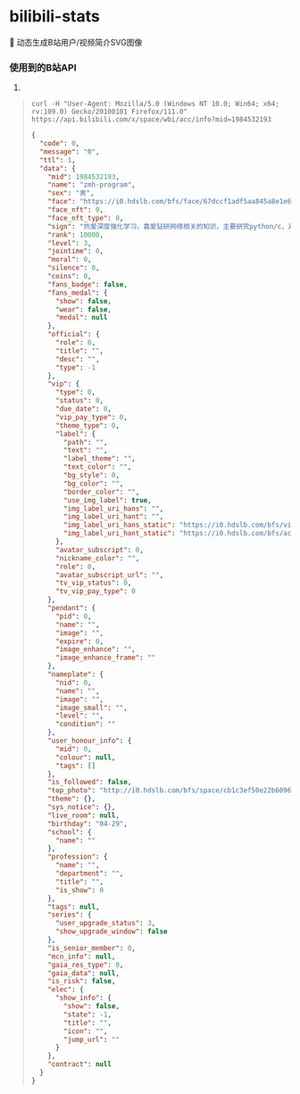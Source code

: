 # bilibili-stats
🍇 动态生成B站用户/视频简介SVG图像


### 使用到的B站API


1. 
> ```commandline
> curl -H "User-Agent: Mozilla/5.0 (Windows NT 10.0; Win64; x64; rv:109.0) Gecko/20100101 Firefox/111.0" https://api.bilibili.com/x/space/wbi/acc/info?mid=1984532193
> ```
> ```json
> {
>   "code": 0,
>   "message": "0",
>   "ttl": 1,
>   "data": {
>     "mid": 1984532193,
>     "name": "zmh-program",
>     "sex": "男",
>     "face": "https://i0.hdslb.com/bfs/face/67dccf1adf5aa845a8e1e6e08c26f777c2589971.jpg",
>     "face_nft": 0,
>     "face_nft_type": 0,
>     "sign": "热爱深度强化学习，喜爱钻研网络相关的知识，主要研究python/c，对前后端和GUI有一定研究，熟悉pascal,vb,arduino等",
>     "rank": 10000,
>     "level": 3,
>     "jointime": 0,
>     "moral": 0,
>     "silence": 0,
>     "coins": 0,
>     "fans_badge": false,
>     "fans_medal": {
>       "show": false,
>       "wear": false,
>       "medal": null
>     },
>     "official": {
>       "role": 0,
>       "title": "",
>       "desc": "",
>       "type": -1
>     },
>     "vip": {
>       "type": 0,
>       "status": 0,
>       "due_date": 0,
>       "vip_pay_type": 0,
>       "theme_type": 0,
>       "label": {
>         "path": "",
>         "text": "",
>         "label_theme": "",
>         "text_color": "",
>         "bg_style": 0,
>         "bg_color": "",
>         "border_color": "",
>         "use_img_label": true,
>         "img_label_uri_hans": "",
>         "img_label_uri_hant": "",
>         "img_label_uri_hans_static": "https://i0.hdslb.com/bfs/vip/d7b702ef65a976b20ed854cbd04cb9e27341bb79.png",
>         "img_label_uri_hant_static": "https://i0.hdslb.com/bfs/activity-plat/static/20220614/e369244d0b14644f5e1a06431e22a4d5/KJunwh19T5.png"
>       },
>       "avatar_subscript": 0,
>       "nickname_color": "",
>       "role": 0,
>       "avatar_subscript_url": "",
>       "tv_vip_status": 0,
>       "tv_vip_pay_type": 0
>     },
>     "pendant": {
>       "pid": 0,
>       "name": "",
>       "image": "",
>       "expire": 0,
>       "image_enhance": "",
>       "image_enhance_frame": ""
>     },
>     "nameplate": {
>       "nid": 0,
>       "name": "",
>       "image": "",
>       "image_small": "",
>       "level": "",
>       "condition": ""
>     },
>     "user_honour_info": {
>       "mid": 0,
>       "colour": null,
>       "tags": []
>     },
>     "is_followed": false,
>     "top_photo": "http://i0.hdslb.com/bfs/space/cb1c3ef50e22b6096fde67febe863494caefebad.png",
>     "theme": {},
>     "sys_notice": {},
>     "live_room": null,
>     "birthday": "04-29",
>     "school": {
>       "name": ""
>     },
>     "profession": {
>       "name": "",
>       "department": "",
>       "title": "",
>       "is_show": 0
>     },
>     "tags": null,
>     "series": {
>       "user_upgrade_status": 3,
>       "show_upgrade_window": false
>     },
>     "is_senior_member": 0,
>     "mcn_info": null,
>     "gaia_res_type": 0,
>     "gaia_data": null,
>     "is_risk": false,
>     "elec": {
>       "show_info": {
>         "show": false,
>         "state": -1,
>         "title": "",
>         "icon": "",
>         "jump_url": ""
>       }
>     },
>     "contract": null
>   }
> }
> ```